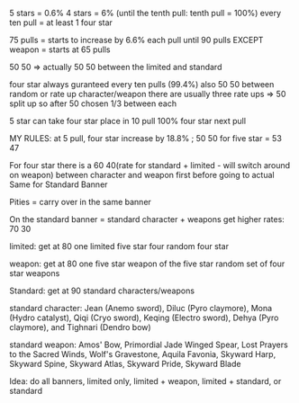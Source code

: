 5 stars = 0.6%
4 stars = 6% (until the tenth pull: tenth pull = 100%)
every ten pull = at least 1 four star

75 pulls = starts to increase by 6.6% each pull until 90 pulls
EXCEPT weapon = starts at 65 pulls

50 50 => actually 50 50
between the limited and standard

four star always guranteed every ten pulls (99.4%)
also 50 50 between random or rate up character/weapon
there are usually three rate ups => 50 split up so after 50 chosen 1/3 between each

5 star can take four star place in 10 pull
100% four star next pull

MY RULES: at 5 pull, four star increase by 18.8% ; 50 50 for five star = 53 47

For four star there is a 60 40(rate for standard + limited - will switch around on weapon) between character and weapon first before going to actual
Same for Standard Banner

Pities = carry over in the same banner

On the standard banner = standard character + weapons get higher rates: 70 30

limited: get at 80
one limited five star
four random four star

weapon: get at 80
one five star weapon of the five star
random set of four star weapons

Standard: get at 90
standard characters/weapons



standard character: Jean (Anemo sword), Diluc (Pyro claymore), Mona (Hydro catalyst), Qiqi (Cryo sword), Keqing (Electro sword), Dehya (Pyro claymore), and Tighnari (Dendro bow)

standard weapon: Amos' Bow, Primordial Jade Winged Spear, Lost Prayers to the Sacred Winds, Wolf's Gravestone, Aquila Favonia, Skyward Harp, Skyward Spine, Skyward Atlas, Skyward Pride, Skyward Blade

Idea: do all banners, limited only, limited + weapon, limited + standard, or standard